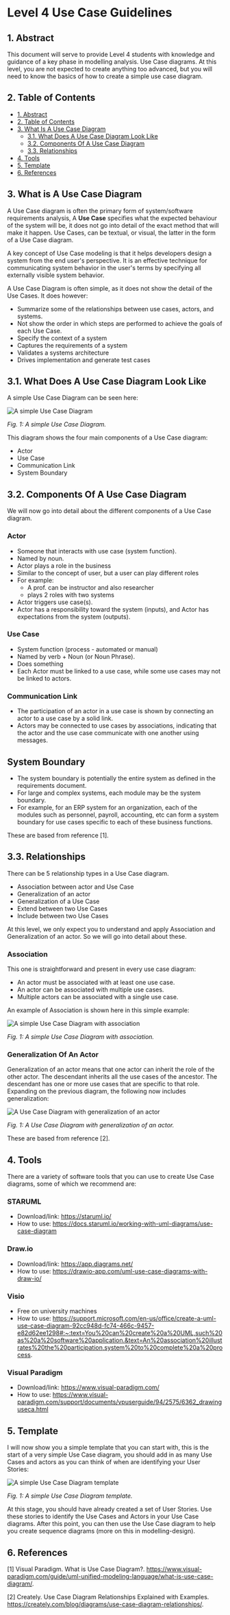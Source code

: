 # Level 4 Use Case Guidelines

## 1. Abstract

This document will serve to provide Level 4 students with knowledge and guidance of a key phase in modelling analysis. Use Case diagrams. At this level, you are not expected to create anything too advanced, but you will need to know the basics of how to create a simple use case diagram.

## 2. Table of Contents

- [1. Abstract](#1-abstract)
- [2. Table of Contents](#2-table-of-contents)
- [3. What Is A Use Case Diagram](#3-what-is-a-use-case-diagram)
  - [3.1. What Does A Use Case Diagram Look Like](#31-what-does-a-use-case-diagram-look-like)
  - [3.2. Components Of A Use Case Diagram](#32-components-of-a-use-case-diagram)
  - [3.3. Relationships](#33-relationships)
- [4. Tools](#4-tools)
- [5. Template](#5-template)
- [6. References](#6-references)
  
## 3. What is A Use Case Diagram

A Use Case diagram is often the primary form of system/software requirements analysis, A **Use Case** specifies what the expected behaviour of the system will be, it does not go into detail of the exact method that will make it happen. Use Cases, can be textual, or visual, the latter in the form of a Use Case diagram.

A key concept of Use Case modeling is that it helps developers design a system from the end user's perspective. It is an effective technique for communicating system behavior in the user's terms by specifying all externally visible system behavior.

A Use Case Diagram is often simple, as it does not show the detail of the Use Cases. It does however:

* Summarize some of the relationships between use cases, actors, and systems.
* Not show the order in which steps are performed to achieve the goals of each Use Case.
* Specify the context of a system
* Captures the requirements of a system
* Validates a systems architecture
* Drives implementation and generate test cases

## 3.1. What Does A Use Case Diagram Look Like

A simple Use Case Diagram can be seen here:

![A simple Use Case Diagram](/modelling-analysis/images/model_use_case.PNG)

*Fig. 1: A simple Use Case Diagram.*

This diagram shows the four main components of a Use Case diagram:

* Actor
* Use Case
* Communication Link
* System Boundary

## 3.2. Components Of A Use Case Diagram

We will now go into detail about the different components of a Use Case diagram.

### Actor

* Someone that interacts with use case (system function).
* Named by noun.
* Actor plays a role in the business
* Similar to the concept of user, but a user can play different roles
* For example:
  * A prof. can be instructor and also researcher
  * plays 2 roles with two systems
* Actor triggers use case(s).
* Actor has a responsibility toward the system (inputs), and Actor has expectations from the system (outputs).

### Use Case

* System function (process - automated or manual)
* Named by verb + Noun (or Noun Phrase).
* Does something
* Each Actor must be linked to a use case, while some use cases may not be linked to actors.

### Communication Link

* The participation of an actor in a use case is shown by connecting an actor to a use case by a solid link.
* Actors may be connected to use cases by associations, indicating that the actor and the use case communicate with one another using messages.

## System Boundary

* The system boundary is potentially the entire system as defined in the requirements document.
* For large and complex systems, each module may be the system boundary.
* For example, for an ERP system for an organization, each of the modules such as personnel, payroll, accounting, etc can form a system boundary for use cases specific to each of these business functions.

These are based from reference [1].

## 3.3. Relationships

There can be 5 relationship types in a Use Case diagram.

* Association between actor and Use Case
* Generalization of an actor
* Generalization of a Use Case
* Extend between two Use Cases
* Include between two Use Cases

At this level, we only expect you to understand and apply Association and Generalization of an actor. So we will go into detail about these.

### Association

This one is straightforward and present in every use case diagram:

* An actor must be associated with at least one use case.
* An actor can be associated with multiple use cases.
* Multiple actors can be associated with a single use case.

An example of Association is shown here in this simple example:

![A simple Use Case Diagram with association](/modelling-analysis/images/association.PNG)

*Fig. 1: A simple Use Case Diagram with association.*

### Generalization Of An Actor

Generalization of an actor means that one actor can inherit the role of the other actor. 
The descendant inherits all the use cases of the ancestor. The descendant has one or more use cases that are specific to that role.
Expanding on the previous diagram, the following now includes generalization:

![A Use Case Diagram with generalization of an actor](/modelling-analysis/images/actor_generalization.PNG)

*Fig. 1: A Use Case Diagram with generalization of an actor.*

These are based from reference [2].

## 4. Tools

There are a variety of software tools that you can use to create Use Case diagrams, some of which we recommend are:

### STARUML
* Download/link: https://staruml.io/
* How to use: https://docs.staruml.io/working-with-uml-diagrams/use-case-diagram

### Draw.io
* Download/link: https://app.diagrams.net/
* How to use: https://drawio-app.com/uml-use-case-diagrams-with-draw-io/

### Visio
* Free on university machines
* How to use: https://support.microsoft.com/en-us/office/create-a-uml-use-case-diagram-92cc948d-fc74-466c-9457-e82d62ee1298#:~:text=You%20can%20create%20a%20UML,such%20as%20a%20software%20application.&text=An%20association%20illustrates%20the%20participation,system%20to%20complete%20a%20process.

### Visual Paradigm
* Download/link: https://www.visual-paradigm.com/
* How to use: https://www.visual-paradigm.com/support/documents/vpuserguide/94/2575/6362_drawinguseca.html

## 5. Template

I will now show you a simple template that you can start with, this is the start of a very simple Use Case diagram, you should add in as many Use Cases and actors as you can think of when are identifying your User Stories:

![A simple Use Case Diagram template](/modelling-analysis/images/use_case_template.PNG)

*Fig. 1: A simple Use Case Diagram template.*

At this stage, you should have already created a set of User Stories. Use these stories to identify the Use Cases and Actors in your Use Case diagrams. After this point, you can then use the Use Case diagram to help you create sequence diagrams (more on this in modelling-design).

## 6. References

[1] Visual Paradigm. What is Use Case Diagram?. <https://www.visual-paradigm.com/guide/uml-unified-modeling-language/what-is-use-case-diagram/>.

[2] Creately. Use Case Diagram Relationships Explained with Examples. <https://creately.com/blog/diagrams/use-case-diagram-relationships/>.

